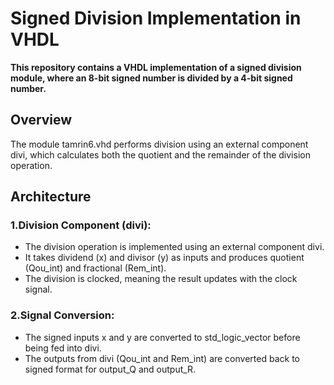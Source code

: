 # Signed Division Implementation in VHDL
**This repository contains a VHDL implementation of a signed division module, where an 8-bit signed number is divided by a 4-bit signed number.**

## Overview
The module tamrin6.vhd performs division using an external component divi, which calculates both the quotient and the remainder of the division operation.

## Architecture
### 1.Division Component (divi):
- The division operation is implemented using an external component divi.
- It takes dividend (x) and divisor (y) as inputs and produces quotient (Qou_int) and fractional (Rem_int).
- The division is clocked, meaning the result updates with the clock signal.

### 2.Signal Conversion:
- The signed inputs x and y are converted to std_logic_vector before being fed into divi.
- The outputs from divi (Qou_int and Rem_int) are converted back to signed format for output_Q and output_R.
